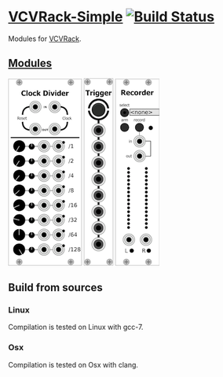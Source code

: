 # [VCVRack-Simple](https://iohannrabeson.github.io/VCVRack-Simple/) [![Build Status](https://travis-ci.org/IohannRabeson/VCVRack-Simple.svg?branch=master)](https://travis-ci.org/IohannRabeson/VCVRack-Simple)
Modules for [VCVRack](https://github.com/VCVRack/Rack).

## [Modules](docs/modules/modules_index.md)
![clock_divider_screenshot](screenshots/clock_divider.png)
![button_trigger_screenshot](screenshots/button_trigger.png)
![recorded_trigger_screenshot](screenshots/recorder.png)

## Build from sources
### Linux
Compilation is tested on Linux with gcc-7.

### Osx
Compilation is tested on Osx with clang.
